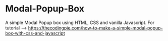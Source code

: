 # Modal-Popup-Box
A simple Modal Popup box using HTML, CSS and vanilla Javascript. For tutorial --> https://thecodingpie.com/how-to-make-a-simple-modal-popup-box-with-css-and-javascript
